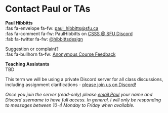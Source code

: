 # Contact Paul or TAs

**Paul Hibbitts**  
:fas fa-envelope fa-fw: [paul_hibbitts@sfu.ca](mailto:paul_hibbitts@sfu.ca)  
:fas fa-comment fa-fw: PaulHibbitts on [CSSS @ SFU Discord](https://discord.gg/sfucsss)  
:fab fa-twitter fa-fw: [@hibbittsdesign](https://twitter.com/hibbittsdesign)  

Suggestion or complaint?  
:fas fa-bullhorn fa-fw: [Anonymous Course Feedback](https://www.surveymonkey.ca/r/928BYWP)  

**Teaching Assistants**  
TBD

This term we will be using a private Discord server for all class discussions, including assignment clarifications - [please join us on Discord!](https://www2.cs.sfu.ca/CourseCentral/363/paulh/discord-server-invite-363-221)  

_Once you join the server (read-only) please [email Paul](mailto:paul_hibbitts@sfu.ca) your name and Discord username to have full access. In general, I will only be responding to messages between 10-4 Monday to Friday when available._
